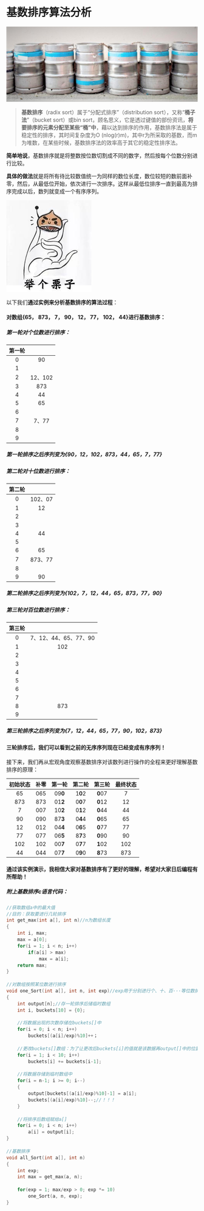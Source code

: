 # 基数排序算法分析

![](images/paixu3.jpg)

>**基数排序**（radix sort）属于“分配式排序”（distribution sort），又称“**桶子法**”（bucket sort）或bin sort，顾名思义，它是透过键值的部份资讯，**将要排序的元素分配至某些“桶”中**，藉以达到排序的作用，基数排序法是属于稳定性的排序，其时间复杂度为O (nlog(r)m)，其中r为所采取的基数，而m为堆数，在某些时候，基数排序法的效率高于其它的稳定性排序法。

**简单地说**，基数排序就是将整数按位数切割成不同的数字，然后按每个位数分别进行比较。	

**具体的做法**就是将所有待比较数值统一为同样的数位长度，数位较短的数前面补零，然后，从最低位开始，依次进行一次排序。这样从最低位排序一直到最高为排序完成以后，数列就变成一个有序序列。

![](images/paixu1.jpg)

以下我们**通过实例来分析基数排序的算法过程**：

#### 对数组{65， 873， 7， 90， 12， 77， 102， 44}进行基数排序：

##### 第一轮对个位数进行排序：

| 第一轮   |    |  
| :--------: | :--------:| 
| 0  |  90 |  
| 1  |   | 
| 2  |   12、102| 
| 3  |  873 | 
| 4  |   44| 
| 5  |   65| 
| 6  |   | 
| 7  |   7、77| 
| 8  |   | 
| 9  |   | 

##### 第一轮排序之后序列变为{90，12，102，873，44，65，7，77}

##### 第二轮对十位数进行排序：
| 第二轮 |    |  
| :--------: | :--------:| 
| 0  |   102、07|  
| 1  |   12| 
| 2  |   | 
| 3  |   | 
| 4  |   44| 
| 5  |   | 
| 6  |   65| 
| 7  |  873、77| 
| 8  |   | 
| 9  |   90| 

##### 第二轮排序之后序列变为{102，7，12，44，65，873，77，90}

##### 第三轮对百位数进行排序：
| 第三轮 |    |  
| :--------: | :--------:| 
| 0  |   7、12、44、65、77、90|  
| 1  |   102| 
| 2  |   | 
| 3  |   | 
| 4  |   | 
| 5  |   | 
| 6  |   | 
| 7  |  | 
| 8  |   873| 
| 9  |   | 

##### 第三轮排序之后序列变为{7，12，44，65，77，90，102，873}

#### 三轮排序后，我们可以看到之前的无序序列现在已经变成有序序列！

接下来，我们再从宏观角度观察基数排序对该数列进行操作的全程来更好理解基数排序的原理：

|初始状态| 补零      |     第一轮 |   第二轮   |第三轮|最终状态|
|:-----:| :--------: | :--------:| :------: |:------:|:----:|
|65|   065  |  09**0** |  1**0**2  |**0**07|7|
|873|    873|    01**2**|    0**0**7|**0**12|12|
|7|   007  |    10**2**|   0**1**2 |**0**44|44|
|90|    090 |   87**3** |    0**4**4|**0**65|65|
|12|    012 |    04**4**|   0**6**5 |**0**77|77|
|77|    077 |   06**5** |   8**7**3 |**0**90|90|
|102|    102 |   00**7** |    0**7**7|**1**02|102|
|44|    044 |   07**7** |    0**9**0|**8**73|873|

#### 通过该实例演示，我相信大家对基数排序有了更好的理解，希望对大家日后编程有所帮助！

##### 附上基数排序c语言代码：
```cpp
//获取数组a中的最大值
//目的：获取要进行几轮排序
int get_max(int a[], int n)//n为数组长度
{
	int i, max;
	max = a[0];
	for(i = 1; i < n; i++)
		if(a[i] > max)
			max = a[i];
	return max;
}

//对数组按照某位数进行排序
void one_Sort(int a[], int n, int exp)//exp用于分别进行个、十、百···等位数排序
{
	int output[n];//存一轮排序后储临时数组
	int i, buckets[10] = {0};
	
	//将数据出现的次数存储在buckets[]中
	for(i = 0; i < n; i++)
		buckets[(a[i]/exp)%10]++；
	
	//更改buckets[]数组：为了让更改后buckets[i]的值就是该数据再output[]中的位置
	for(i = 1; i < 10; i++)
		buckets[i] += buckets[i-1];
	
	//将数据存储到临时数组中
	for(i = n-1; i >= 0; i--)
	{
		output[buckets[(a[i]/exp)%10]-1] = a[i];
		buckets[(a[i]/exp)%10]--;//！！！
	}

	//将排序后数组赋给a[]
	for(i = 0; i < n; i++)
		a[i] = output[i];
}

//基数排序
void all_Sort(int a[], int n)
{
	int exp;
	int max = get_max(a, n);
	
	for(exp = 1; max/exp > 0; exp *= 10)
		one_Sort(a, n, exp);
}
```
